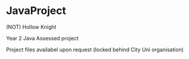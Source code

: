 # JavaProject

(NOT) Hollow Knight

Year 2 Java Assessed project

Project files availabel upon request (locked behind City Uni organisation)
